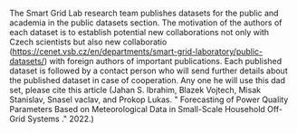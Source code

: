 The Smart Grid Lab research team publishes datasets for the public and academia in the public datasets section. 
The motivation of the authors of each dataset is to establish potential new collaborations not only with Czech scientists
but also new collaboratio (https://cenet.vsb.cz/en/departments/smart-grid-laboratory/public-datasets/) with foreign authors of important publications.
Each published dataset is followed by a contact person who will send further details about the published dataset
in case of cooperation. 
Any one he will use this dad set, please cite this article (Jahan S. Ibrahim, Blazek Vojtech, Misak Stanislav, Snasel vaclav, and Prokop Lukas.
" Forecasting of Power Quality Parameters Based on Meteorological Data in Small-Scale Household Off-Grid Systems ." 2022.)
